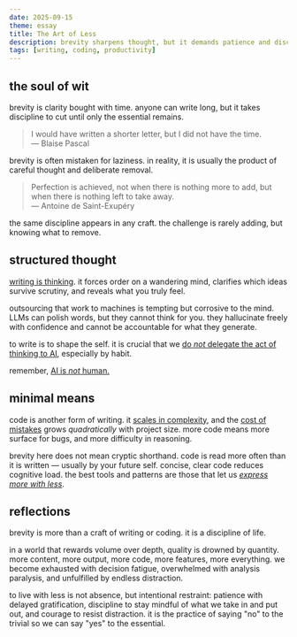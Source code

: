```yaml
---
date: 2025-09-15
theme: essay
title: The Art of Less
description: brevity sharpens thought, but it demands patience and discipline.
tags: [writing, coding, productivity]
---
```


## the soul of wit

brevity is clarity bought with time. anyone can write long, but it takes discipline to cut until only the essential remains.

> I would have written a shorter letter, but I did not have the time. \
> — Blaise Pascal

brevity is often mistaken for laziness. in reality, it is usually the product of careful thought and deliberate removal.

> Perfection is achieved, not when there is nothing more to add, but when there is nothing left to take away. \
> — Antoine de Saint-Exupéry

the same discipline appears in any craft. the challenge is rarely adding, but knowing what to remove.

## structured thought

[writing is thinking](https://www.nature.com/articles/s44222-025-00323-4). it forces order on a wandering mind, clarifies which ideas survive scrutiny, and reveals what you truly feel.

outsourcing that work to machines is tempting but corrosive to the mind. LLMs can polish words, but they cannot think for you. they hallucinate freely with confidence and cannot be accountable for what they generate.

to write is to shape the self. it is crucial that we [do *not* delegate the act of thinking to AI](https://www.media.mit.edu/projects/your-brain-on-chatgpt/overview/), especially by habit.

remember, [AI is *not* human.](/curated/harvest-2025.08#headlines-ai-is-not-human-period)

## minimal means

code is another form of writing. it [scales in complexity](https://blog.codinghorror.com/diseconomies-of-scale-and-lines-of-code/), and the [cost of mistakes](https://www.mayerdan.com/ruby/2012/11/11/bugs-per-line-of-code-ratio) grows *quadratically* with project size. more code means more surface for bugs, and more difficulty in reasoning.

brevity here does not mean cryptic shorthand. code is read more often than it is written — usually by your future self. concise, clear code reduces cognitive load. the best tools and patterns are those that let us [*express more with less*](/curated/essence-of-svelte).

## reflections

brevity is more than a craft of writing or coding. it is a discipline of life.

in a world that rewards volume over depth, quality is drowned by quantity. more content, more output, more code, more features, more everything. we become exhausted with decision fatigue, overwhelmed with analysis paralysis, and unfulfilled by endless distraction.

to live with less is not absence, but intentional restraint: patience with delayed gratification, discipline to stay mindful of what we take in and put out, and courage to resist distraction. it is the practice of saying "no" to the trivial so we can say "yes" to the essential.
